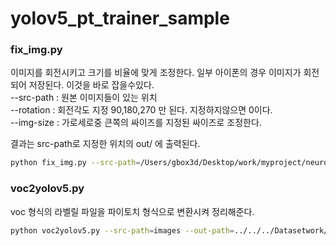 # yolov5_pt_trainer_sample

### fix_img.py

이미지를 회전시키고 크기를 비율에 맞게 조정한다. 일부 아이폰의 경우 이미지가 회전 되어 저장된다. 이것을 바로 잡을수있다.  
--src-path : 원본 이미지들이 있는 위치      
--rotation : 회전각도 지정 90,180,270 만 된다. 지정하지않으면 0이다.  
--img-size : 가로세로중 큰쪽의 싸이즈를 지정된 싸이즈로 조정한다.    

결과는 src-path로 지정한 위치의 out/ 에 출력된다.  

```bash
python fix_img.py --src-path=/Users/gbox3d/Desktop/work/myproject/neuronetwork/Datasetwork/toy/voc --rotation=270
```

### voc2yolov5.py

voc 형식의 라벨릴 파일을 파이토치 형식으로 변환시켜 정리해준다.  

```bash 
python voc2yolov5.py --src-path=images --out-path=../../../Datasetwork/toyset --class-path=../../../Datasetwork/toyset/classes.txt --imgsz=416
```